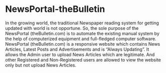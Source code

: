 # NewsPortal-theBulletin
In the growing world, the traditional Newspaper reading system for getting updated with world is not opportune. So, the sole purpose of the NewsPortal (theBulletin.com) is to automate the existing manual system by the help of computerized equipment and full-fledged computer software. NewsPortal (theBulletin.com) is a responsive website which contains News Articles, Latest Posts and Advertisements and is “Always Updating”. It allows the Admin user to upload News Articles which are legitimate. And other Registered and Non-Registered users are allowed to view the website only but not upload News Articles. 

